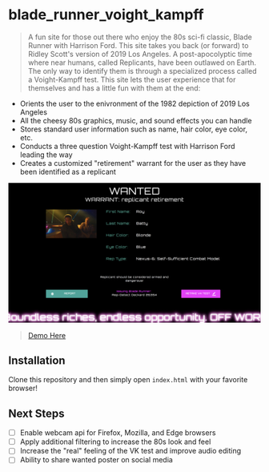 # blade_runner_voight_kampff

> A fun site for those out there who enjoy the 80s sci-fi classic, Blade Runner with Harrison Ford. This site takes you back
(or forward) to Ridley Scott's version of 2019 Los Angeles. A post-apocolyptic time where near humans, called Replicants,
have been outlawed on Earth. The only way to identify them is through a specialized process called a Voight-Kampff test. This
site lets the user experience that for themselves and has a little fun with them at the end:

* Orients the user to the enivronment of the 1982 depiction of 2019 Los Angeles
* All the cheesy 80s graphics, music, and sound effects you can handle
* Stores standard user information such as name, hair color, eye color, etc.
* Conducts a three question Voight-Kampff test with Harrison Ford leading the way
* Creates a customized "retirement" warrant for the user as they have been identified as a replicant

![](Screen_Shot.png)
> [Demo Here](http://bladerunning.surge.sh/)

## Installation

Clone this repository and then simply open `index.html` with your favorite browser!

## Next Steps

- [ ] Enable webcam api for Firefox, Mozilla, and Edge browsers
- [ ] Apply additional filtering to increase the 80s look and feel
- [ ] Increase the "real" feeling of the VK test and improve audio editing
- [ ] Ability to share wanted poster on social media
